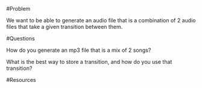#Problem

We want to be able to generate an audio file that is a combination of 2 audio files that take a given transition between them.

#Questions

How do you generate an mp3 file that is a mix of 2 songs?

What is the best way to store a transition, and how do you use that transition?

#Resources
